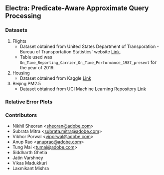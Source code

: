 ## Electra: Predicate-Aware Approximate Query Processing

### Datasets

1. Flights
    * Dataset obtained from United States Department of Transporation - Bureau of Transportation Statistics' website [Link](https://transtats.bts.gov/).
    * Table used was `On_Time_Reporting_Carrier_On_Time_Performance_1987_present` for the year of 2019.
2. Housing
    * Dataset obtained from Kaggle [Link](https://www.kaggle.com/ruiqurm/lianjia/version/2)
3. Beijing PM2.5
    * Dataset obtained from UCI Machine Learning Repository [Link](https://archive.ics.uci.edu/ml/datasets/Beijing+PM2.5+Data)

### Relative Error Plots

### Contributors
- Nikhil Sheoran <<sheoran@adobe.com>>
- Subrata Mitra <<subrata.mitra@adobe.com>>
- Vibhor Porwal <<viporwal@adobe.com>>
- Anup Rao <<anuprao@adobe.com>>
- Tung Mai <<tumai@adobe.com>>
- Siddharth Ghetia
- Jatin Varshney
- Vikas Madukkuri
- Laxmikant Mishra
